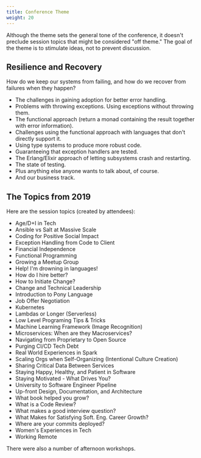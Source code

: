 ```yaml
---
title: Conference Theme
weight: 20
---
```


Although the theme sets the general tone of the conference, it doesn't
preclude session topics that might be considered "off theme." The goal
of the theme is to stimulate ideas, not to prevent discussion.

Resilience and Recovery
-----------------------

How do we keep our systems from failing, and how do we recover from failures when they happen?

- The challenges in gaining adoption for better error handling.
- Problems with throwing exceptions. Using exceptions without throwing them.
- The functional approach (return a monad containing the result together with
  error information).
- Challenges using the functional approach with languages that don't directly
  support it.
- Using type systems to produce more robust code.
- Guaranteeing that exception handlers are tested.
- The Erlang/Elixir approach of letting subsystems crash and restarting.
- The state of testing.
- Plus anything else anyone wants to talk about, of course.
- And our business track.

The Topics from 2019
--------------------

Here are the session topics (created by attendees):

- Age/D+I in Tech
- Ansible vs Salt at Massive Scale
- Coding for Positive Social Impact
- Exception Handling from Code to Client
- Financial Independence
- Functional Programming
- Growing a Meetup Group
- Help! I'm drowning in languages!
- How do I hire better?
- How to Initiate Change?
- Change and Technical Leadership
- Introduction to Pony Language
- Job Offer Negotiation
- Kubernetes
- Lambdas or Longer (Serverless)
- Low Level Programing Tips & Tricks
- Machine Learning Framework (Image Recognition)
- Microservices: When are they Macroservices?
- Navigating from Proprietary to Open Source
- Purging CI/CD Tech Debt
- Real World Experiences in Spark
- Scaling Orgs when Self-Organizing (Intentional Culture Creation)
- Sharing Critical Data Between Services
- Staying Happy, Healthy, and Patient in Software
- Staying Motivated - What Drives You?
- University to Software Engineer Pipeline
- Up-front Design, Documentation, and Architecture
- What book helped you grow?
- What is a Code Review?
- What makes a good interview question?
- What Makes for Satisfying Soft. Eng. Career Growth?
- Where are your commits deployed?
- Women's Experiences in Tech
- Working Remote

There were also a number of afternoon workshops.

